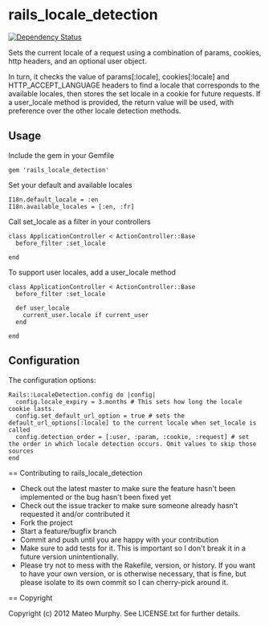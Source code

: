 # rails_locale_detection

[![Dependency Status](https://gemnasium.com/mateomurphy/rails_locale_detection.png)](https://gemnasium.com/mateomurphy/rails_locale_detection)

Sets the current locale of a request using a combination of params, cookies, http headers, and an optional user object. 

In turn, it checks the value of params[:locale], cookies[:locale] and HTTP_ACCEPT_LANGUAGE headers to find a locale that
corresponds to the available locales, then stores the set locale in a cookie for future requests. If a user_locale method
is provided, the return value will be used, with preference over the other locale detection methods.

## Usage

Include the gem in your Gemfile 

    gem 'rails_locale_detection'
  
Set your default and available locales

    I18n.default_locale = :en
    I18n.available_locales = [:en, :fr]
  
Call set_locale as a filter in your controllers

    class ApplicationController < ActionController::Base
      before_filter :set_locale
    
    end

To support user locales, add a user_locale method

    class ApplicationController < ActionController::Base
      before_filter :set_locale

      def user_locale
        current_user.locale if current_user
      end
    
    end


## Configuration

The configuration options:

    Rails::LocaleDetection.config do |config|
      config.locale_expiry = 3.months # This sets how long the locale cookie lasts.
      config.set_default_url_option = true # sets the default_url_options[:locale] to the current locale when set_locale is called
      config.detection_order = [:user, :param, :cookie, :request] # set the order in which locale detection occurs. Omit values to skip those sources
    end

== Contributing to rails_locale_detection
 
* Check out the latest master to make sure the feature hasn't been implemented or the bug hasn't been fixed yet
* Check out the issue tracker to make sure someone already hasn't requested it and/or contributed it
* Fork the project
* Start a feature/bugfix branch
* Commit and push until you are happy with your contribution
* Make sure to add tests for it. This is important so I don't break it in a future version unintentionally.
* Please try not to mess with the Rakefile, version, or history. If you want to have your own version, or is otherwise necessary, that is fine, but please isolate to its own commit so I can cherry-pick around it.

== Copyright

Copyright (c) 2012 Mateo Murphy. See LICENSE.txt for
further details.

